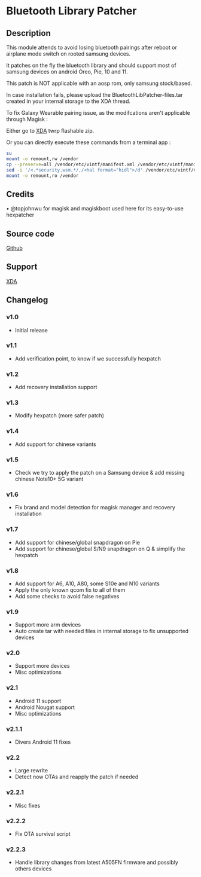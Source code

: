 # Bluetooth Library Patcher

## Description

This module attends to avoid losing bluetooth pairings after reboot or airplane mode switch on rooted samsung devices.

It patches on the fly the bluetooth library and should support most of samsung devices on android Oreo, Pie, 10 and 11.

This patch is NOT applicable with an aosp rom, only samsung stock/based.

In case installation fails, please upload the BluetoothLibPatcher-files.tar created in your internal storage to the XDA thread.

To fix Galaxy Wearable pairing issue, as the modifcations aren't applicable through Magisk :

Either go to [XDA](https://forum.xda-developers.com/galaxy-note-9/development/zip-libbluetooth-patcher-fix-losing-t4017735) twrp flashable zip.

Or you can directly execute these commands from a terminal app :
```bash
su
mount -o remount,rw /vendor
cp --preserve=all /vendor/etc/vintf/manifest.xml /vendor/etc/vintf/manifest.xml.bak
sed -i '/<.*security.wsm.*/,/<hal format="hidl">/d' /vendor/etc/vintf/manifest.xml
mount -o remount,ro /vendor
```


## Credits

• @topjohnwu for magisk and magiskboot used here for its easy-to-use hexpatcher

## Source code

[Github](https://github.com/Magisk-Modules-Repo/BluetoothLibraryPatcher)

## Support

[XDA](https://forum.xda-developers.com/galaxy-note-9/development/zip-libbluetooth-patcher-fix-losing-t4017735)

## Changelog

### v1.0

- Initial release

### v1.1

- Add verification point, to know if we successfully hexpatch

### v1.2

- Add recovery installation support

### v1.3

- Modify hexpatch (more safer patch)

### v1.4

- Add support for chinese variants

### v1.5

- Check we try to apply the patch on a Samsung device & add missing chinese Note10+ 5G variant

### v1.6

- Fix brand and model detection for magisk manager and recovery installation

### v1.7

- Add support for chinese/global snapdragon on Pie
- Add support for chinese/global S/N9 snapdragon on Q & simplify the hexpatch

### v1.8

- Add support for A6, A10, A80, some S10e and N10 variants
- Apply the only known qcom fix to all of them
- Add some checks to avoid false negatives

### v1.9

- Support more arm devices
- Auto create tar with needed files in internal storage to fix unsupported devices

### v2.0

- Support more devices
- Misc optimizations

### v2.1

- Android 11 support
- Android Nougat support
- Misc optimizations

### v2.1.1

- Divers Android 11 fixes

### v2.2

- Large rewrite
- Detect now OTAs and reapply the patch if needed

### v2.2.1

- Misc fixes

### v2.2.2

- Fix OTA survival script

### v2.2.3

- Handle library changes from latest A505FN firmware and possibly others devices
